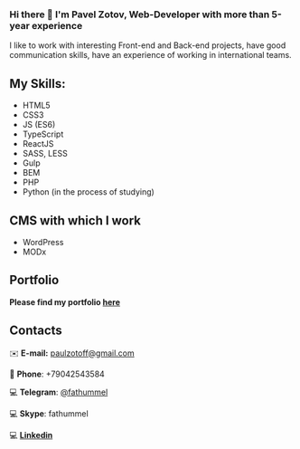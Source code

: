 ### Hi there 👋 I'm Pavel Zotov, Web-Developer with more than 5-year experience

I like to work with interesting Front-end and Back-end projects, have good communication skills, have an experience of working in international teams. 

## My Skills: ##
- HTML5
- CSS3
- JS (ES6)
- TypeScript
- ReactJS
- SASS, LESS
- Gulp
- BEM
- PHP
- Python (in the process of studying)

## CMS with which I work ##
- WordPress
- MODx

## Portfolio ##
**Please find my portfolio [here](https://github.com/Zotoff/portfolio)**

## Contacts ##
:envelope: **E-mail:** [paulzotoff@gmail.com](paulzotoff@gmail.com)

:iphone: **Phone**: +79042543584

:computer: **Telegram**: [@fathummel](https://t.me/fathummel)

:computer: **Skype**: fathummel

:computer: **[Linkedin](https://www.linkedin.com/in/paulzotov/)**
